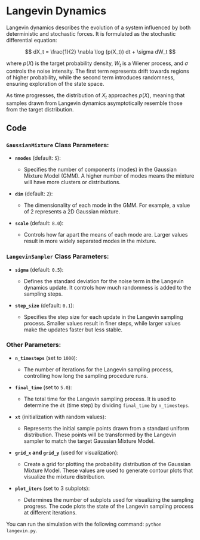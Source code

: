# Langevin Dynamics

Langevin dynamics describes the evolution of a system influenced by both deterministic and stochastic forces. It is formulated as the stochastic differential equation:

 $$
 dX_t = \frac{1}{2} \nabla \log (p(X_t)) dt + \sigma dW_t 
 $$

where $p(X)$ is the target probability density, $W_t$ is a Wiener process, and $\sigma$ controls the noise intensity. The first term represents drift towards regions of higher probability, while the second term introduces randomness, ensuring exploration of the state space.

As time progresses, the distribution of $X_t$ approaches $p(X)$, meaning that samples drawn from Langevin dynamics asymptotically resemble those from the target distribution.

## Code

### `GaussianMixture` Class Parameters:
- **`nmodes`** (default: `5`):
  - Specifies the number of components (modes) in the Gaussian Mixture Model (GMM). A higher number of modes means the mixture will have more clusters or distributions.
  
- **`dim`** (default: `2`):
  - The dimensionality of each mode in the GMM. For example, a value of 2 represents a 2D Gaussian mixture.

- **`scale`** (default: `8.0`):
  - Controls how far apart the means of each mode are. Larger values result in more widely separated modes in the mixture.

### `LangevinSampler` Class Parameters:
- **`sigma`** (default: `0.5`):
  - Defines the standard deviation for the noise term in the Langevin dynamics update. It controls how much randomness is added to the sampling steps.

- **`step_size`** (default: `0.1`):
  - Specifies the step size for each update in the Langevin sampling process. Smaller values result in finer steps, while larger values make the updates faster but less stable.

### Other Parameters:
- **`n_timesteps`** (set to `1000`):
  - The number of iterations for the Langevin sampling process, controlling how long the sampling procedure runs.

- **`final_time`** (set to `5.0`):
  - The total time for the Langevin sampling process. It is used to determine the `dt` (time step) by dividing `final_time` by `n_timesteps`.

- **`xt`** (initialization with random values):
  - Represents the initial sample points drawn from a standard uniform distribution. These points will be transformed by the Langevin sampler to match the target Gaussian Mixture Model.

- **`grid_x` and `grid_y`** (used for visualization):
  - Create a grid for plotting the probability distribution of the Gaussian Mixture Model. These values are used to generate contour plots that visualize the mixture distribution.

- **`plot_iters`** (set to 3 subplots):
  - Determines the number of subplots used for visualizing the sampling progress. The code plots the state of the Langevin sampling process at different iterations.

You can run the simulation with the following command: ``python langevin.py``.

